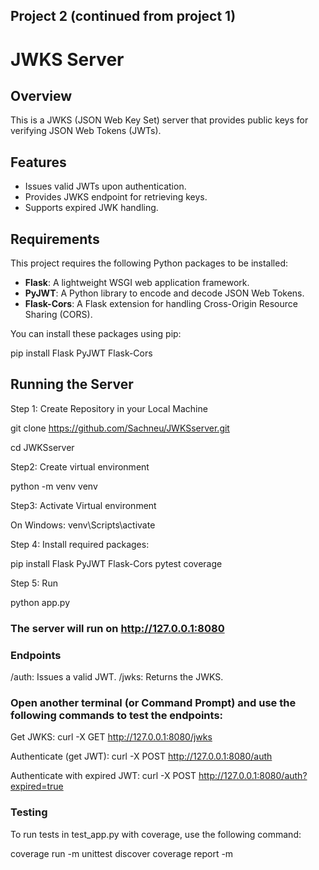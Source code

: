 ## Project 2 (continued from project 1)
# JWKS Server

## Overview

This is a JWKS (JSON Web Key Set) server that provides public keys for verifying JSON Web Tokens (JWTs).

## Features

- Issues valid JWTs upon authentication.
- Provides JWKS endpoint for retrieving keys.
- Supports expired JWK handling.

## Requirements

This project requires the following Python packages to be installed:

- **Flask**: A lightweight WSGI web application framework.
- **PyJWT**: A Python library to encode and decode JSON Web Tokens.
- **Flask-Cors**: A Flask extension for handling Cross-Origin Resource Sharing (CORS).

You can install these packages using pip:


pip install Flask PyJWT Flask-Cors


## Running the Server
Step 1:  Create Repository in your Local Machine

git clone https://github.com/Sachneu/JWKSserver.git


 cd JWKSserver

Step2: Create virtual environment

python -m venv venv


Step3: Activate Virtual environment

On Windows:   venv\Scripts\activate

Step 4: Install required packages:

pip install Flask PyJWT Flask-Cors pytest coverage



Step 5: Run

python app.py


### The server will run on http://127.0.0.1:8080

### Endpoints


/auth: Issues a valid JWT.
/jwks: Returns the JWKS.



### Open another terminal (or Command Prompt) and use the following commands to test the endpoints:

Get JWKS:
curl -X GET http://127.0.0.1:8080/jwks


Authenticate (get JWT):
curl -X POST http://127.0.0.1:8080/auth


Authenticate with expired JWT:
curl -X POST http://127.0.0.1:8080/auth?expired=true


### Testing
To run tests in test_app.py with coverage, use the following command:

coverage run -m unittest discover
coverage report -m
















